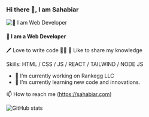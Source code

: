 ### Hi there 👋, I am Sahabiar
![👑 I am Web Developer](https://media.licdn.com/dms/image/v2/D5616AQF8u_98X1GkXw/profile-displaybackgroundimage-shrink_350_1400/profile-displaybackgroundimage-shrink_350_1400/0/1725394108489?e=1730937600&v=beta&t=71zGZo-1mB6Bp1Yp0fksZuN1Jt2Nf7eej4eK3LI3FuA)
#### 👑 I am a Web Developer


🖊️ Love to write code 👨‍💻
🎤 Like to share my knowledge

Skills: HTML / CSS / JS / REACT / TAILWIND / NODE JS

- 🔭 I’m currently working on Rankegg LLC 
- 🌱 I’m currently learning new code and innovations. 

📫 How to reach me (https://sahabiar.com)  

![GitHub stats](https://github-readme-stats.vercel.app/api?username=sahabiar&show_icons=true)  


